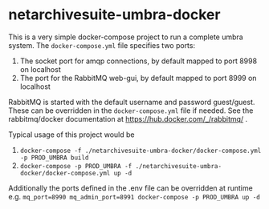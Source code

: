 # netarchivesuite-umbra-docker

This is a very simple docker-compose project to run a complete umbra system. The `docker-compose.yml` file
specifies two ports:

 1. The socket port for amqp connections, by default mapped to port 8998 on localhost
 1. The port for the RabbitMQ web-gui, by default mapped to port 8999 on localhost
  
RabbitMQ is started with the default username and password guest/guest. These can be overridden in the 
`docker-compose.yml` file if needed. See the rabbitmq/docker documentation at https://hub.docker.com/_/rabbitmq/ .

Typical usage of this project would be
 1. `docker-compose -f ./netarchivesuite-umbra-docker/docker-compose.yml -p PROD_UMBRA build`  
 1. `docker-compose -p PROD_UMBRA -f ./netarchivesuite-umbra-docker/docker-compose.yml up -d`
 
 Additionally the ports defined in the .env file can be overridden at runtime e.g.
 `mq_port=8990 mq_admin_port=8991 docker-compose -p PROD_UMBRA up -d`